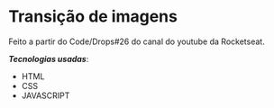 # Transição de imagens

Feito a partir do Code/Drops#26 do canal do youtube da Rocketseat.

***Tecnologias usadas***: 
* HTML
* CSS
* JAVASCRIPT
